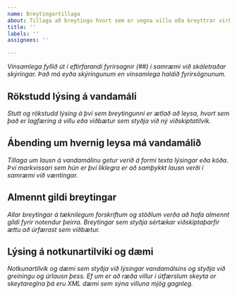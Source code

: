 ```yaml
---
name: Breytingartillaga
about: Tillaga að breytingu hvort sem er vegna villu eða breyttrar virkni.
title: ''
labels: ''
assignees: ''

---
```


*Vinsamlega fyllið út í eftirfarandi fyrirsagnir (##) í samræmi við skáletraðar skýringar. Það má eyða skýringunum en vinsamlega haldið fyrirsögnunum.*

## Rökstudd lýsing á vandamáli
*Stutt og rökstudd lýsing á því sem breytingunni er ætlað að leysa, hvort sem það er lagfæring á villu eða viðbætur sem styðja við ný viðskiptatilvik.*

## Ábending um hvernig leysa má vandamálið
*Tillaga um lausn á vandamálinu getur verið á formi texta lýsingar eða kóða. Því markvissari sem hún er því líklegra er að samþykkt lausn verði í samræmi við væntingar.*

## Almennt gildi breytingar
*Allar breytingar á tæknilegum forskriftum og stöðlum verða að hafa almennt gildi fyrir notendur þeirra. Breytingar sem styðja sértækar viðskiptaþarfir ættu að úrfærast sem viðbætur.*

## Lýsing á notkunartilviki og dæmi
*Notkunartilvik og dæmi sem styðja við lýsingar vandamálsins og styðja við greiningu og úrlausn þess. Ef um er að ræða villur í útfærslum skeyta or skeytareglna þá eru XML dæmi sem sýna villuna mjög gagnleg.*
